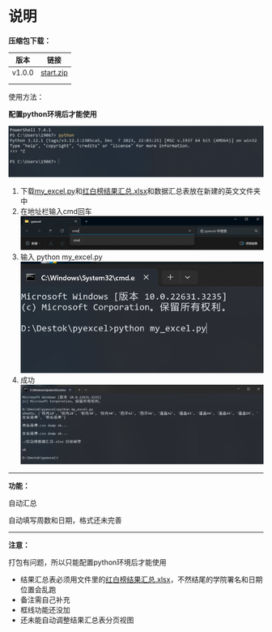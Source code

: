 # 说明

**压缩包下载：**

| 版本   | 链接                                              |
| ------ | ------------------------------------------------- |
| v1.0.0 | [start.zip](https://wwl.lanzouo.com/ifKE41qtbn5g) |
|        |                                                   |
|        |                                                   |

使用方法：

**配置python环境后才能使用**

![](.\res\Clip_2024-03-10_14-59-11.png)

1. 下载[my_excel.py](https://github.com/Alddp/pyexcel/blob/main/my_excel.py)和[红白榜结果汇总.xlsx](https://github.com/Alddp/pyexcel/blob/main/红白榜结果汇总.xlsx)和数据汇总表放在新建的英文文件夹中
2. 在地址栏输入cmd回车![Clip_2024-03-10_14-55-36](.\res\Clip_2024-03-10_14-55-36.png)
3. 输入  python my_excel.py![Clip_2024-03-10_14-53-00](.\res\Clip_2024-03-10_14-53-00.png)
4. 成功![Clip_2024-03-10_14-53-23](.\res\Clip_2024-03-10_14-53-23.png)

------

**功能：**

自动汇总

自动填写周数和日期，格式还未完善

------

**注意：**

打包有问题，所以只能配置python环境后才能使用

- 结果汇总表必须用文件里的[红白榜结果汇总.xlsx](https://github.com/Alddp/pyexcel/blob/main/红白榜结果汇总.xlsx)，不然结尾的学院署名和日期位置会乱跑
- 备注需自己补充
- 框线功能还没加
- 还未能自动调整结果汇总表分页视图

